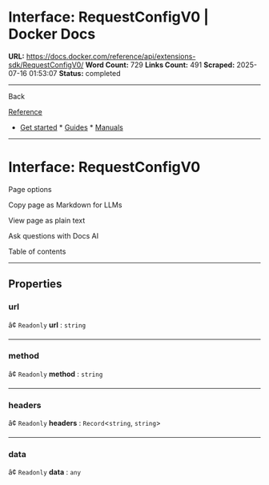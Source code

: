 # Interface: RequestConfigV0 | Docker Docs

**URL:** https://docs.docker.com/reference/api/extensions-sdk/RequestConfigV0/
**Word Count:** 729
**Links Count:** 491
**Scraped:** 2025-07-16 01:53:07
**Status:** completed

---

Back

[Reference](https://docs.docker.com/reference/)

  * [Get started](https://docs.docker.com/get-started/)   * [Guides](https://docs.docker.com/guides/)   * [Manuals](https://docs.docker.com/manuals/)

* * *

# Interface: RequestConfigV0

Page options

Copy page as Markdown for LLMs

View page as plain text

Ask questions with Docs AI

Table of contents

* * *

## Properties

### url

â¢ `Readonly` **url** : `string`

* * *

### method

â¢ `Readonly` **method** : `string`

* * *

### headers

â¢ `Readonly` **headers** : `Record`<`string`, `string`>

* * *

### data

â¢ `Readonly` **data** : `any`